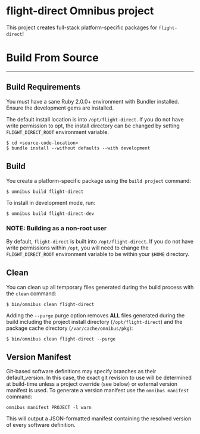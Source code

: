 flight-direct Omnibus project
=============================
This project creates full-stack platform-specific packages for
`flight-direct`!

# Build From Source
-------------------
## Build Requirements
You must have a sane Ruby 2.0.0+ environment with Bundler installed. Ensure
the development gems are installed.

The default install location is into `/opt/flight-direct`. If you do not
have write permission to opt, the install directory can be changed by 
setting `FLIGHT_DIRECT_ROOT` environment variable.

```shell
$ cd <source-code-location>
$ bundle install --without defaults --with development
```
## Build

You create a platform-specific package using the `build project` command:

```shell
$ omnibus build flight-direct
```

To install in development mode, run:

```shell
$ omnibus build flight-direct-dev
```

### NOTE: Building as a non-root user

By default, `flight-direct` is built into `/opt/flight-direct`. If you do
not have write permissions within `/opt`, you will need to change the
`FLIGHT_DIRECT_ROOT` environment variable to be within your `$HOME`
directory.

## Clean

You can clean up all temporary files generated during the build process with
the `clean` command:

```shell
$ bin/omnibus clean flight-direct
```

Adding the `--purge` purge option removes __ALL__ files generated during the
build including the project install directory (`/opt/flight-direct`) and
the package cache directory (`/var/cache/omnibus/pkg`):

```shell
$ bin/omnibus clean flight-direct --purge
```

## Version Manifest

Git-based software definitions may specify branches as their
default_version. In this case, the exact git revision to use will be
determined at build-time unless a project override (see below) or
external version manifest is used.  To generate a version manifest use
the `omnibus manifest` command:

```
omnibus manifest PROJECT -l warn
```

This will output a JSON-formatted manifest containing the resolved
version of every software definition.

